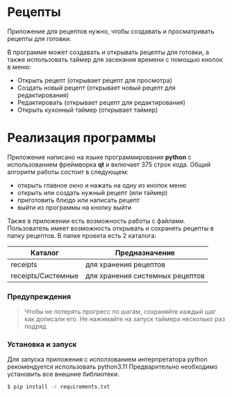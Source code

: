 # Рецепты

Приложение для рецептов нужно, чтобы создавать и просматривать рецепты для готовки.

В программе может создавать и открывать рецепты для готовки, а также использовать таймер для засекания времени с помощью кнопок в меню:

  - Открыть рецепт (открывает рецепт для просмотра)
  - Создать новый рецепт (открывает новый рецепт для редактирования)
  - Редактировать (открывает рецепт для редактирования)
  - Открыть кухонный таймер (открывает таймер)



# Реализация программы

  Приложение написано на языке программирования **python** с использованием фреймворка **qt** и включает 375 строк кода.
  Общий алгоритм работы состоит в следующем:
  - открыть главное окно и нажать на одну из кнопок меню
  - открыть или создать нужный рецепт (или таймер)
  - приготовить блюдо или написать рецепт
  - выйти из программы на кнопку выйти


Также в приложении есть возможность работы с файлами. Пользователь имеет возможность открывать и сохранять рецепты в папку рецептов.
В папке проекта есть 2 каталога:

| Каталог            | Предназначение                  |
|--------------------|---------------------------------|
| receipts           | для хранения рецептов           |
| receipts/Системные | для хранения системных рецептов |



### Предупреждения
> Чтобы не потерять прогресс по шагам, сохраняйте каждый шаг как дописали его.
> Не нажимайте на запуск таймера несколько раз подряд


### Установка и запуск

Для запуска приложения с исползованием интерпретатора python рекомендуется использовать python3.11
Предварительно необходимо установить все внешние библиотеки.

```sh
$ pip install -r requirements.txt
```
